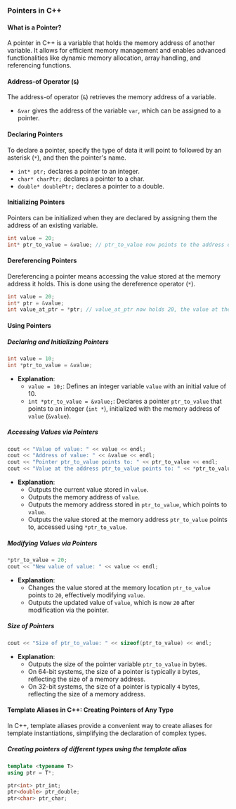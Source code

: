### Pointers in C++

#### What is a Pointer?

A pointer in C++ is a variable that holds the memory address of another variable. It allows for efficient memory management and enables advanced functionalities like dynamic memory allocation, array handling, and referencing functions.

#### Address-of Operator (`&`)

The address-of operator (`&`) retrieves the memory address of a variable.

- `&var` gives the address of the variable `var`, which can be assigned to a pointer.

#### Declaring Pointers

To declare a pointer, specify the type of data it will point to followed by an asterisk (`*`), and then the pointer's name.

- `int* ptr;` declares a pointer to an integer.
- `char* charPtr;` declares a pointer to a char.
- `double* doublePtr;` declares a pointer to a double.

#### Initializing Pointers

Pointers can be initialized when they are declared by assigning them the address of an existing variable.

```cpp
int value = 20;
int* ptr_to_value = &value; // ptr_to_value now points to the address of value
```

#### Dereferencing Pointers

Dereferencing a pointer means accessing the value stored at the memory address it holds. This is done using the dereference operator (`*`).

```cpp
int value = 20;
int* ptr = &value;
int value_at_ptr = *ptr; // value_at_ptr now holds 20, the value at the address stored in ptr
```

#### Using Pointers

##### Declaring and Initializing Pointers

```cpp
int value = 10;
int *ptr_to_value = &value;
```

- **Explanation**:
  - `value = 10;`: Defines an integer variable `value` with an initial value of 10.
  - `int *ptr_to_value = &value;`: Declares a pointer `ptr_to_value` that points to an integer (`int *`), initialized with the memory address of `value` (`&value`).

##### Accessing Values via Pointers

```cpp
cout << "Value of value: " << value << endl;
cout << "Address of value: " << &value << endl;
cout << "Pointer ptr_to_value points to: " << ptr_to_value << endl;
cout << "Value at the address ptr_to_value points to: " << *ptr_to_value << endl;
```

- **Explanation**:
  - Outputs the current value stored in `value`.
  - Outputs the memory address of `value`.
  - Outputs the memory address stored in `ptr_to_value`, which points to `value`.
  - Outputs the value stored at the memory address `ptr_to_value` points to, accessed using `*ptr_to_value`.

##### Modifying Values via Pointers

```cpp
*ptr_to_value = 20;
cout << "New value of value: " << value << endl;
```

- **Explanation**:
  - Changes the value stored at the memory location `ptr_to_value` points to `20`, effectively modifying `value`.
  - Outputs the updated value of `value`, which is now `20` after modification via the pointer.

##### Size of Pointers

```cpp
cout << "Size of ptr_to_value: " << sizeof(ptr_to_value) << endl;
```

- **Explanation**:
  - Outputs the size of the pointer variable `ptr_to_value` in bytes.
  - On 64-bit systems, the size of a pointer is typically `8` bytes, reflecting the size of a memory address.
  - On 32-bit systems, the size of a pointer is typically `4` bytes, reflecting the size of a memory address.

#### Template Aliases in C++: Creating Pointers of Any Type

In C++, template aliases provide a convenient way to create aliases for template instantiations, simplifying the declaration of complex types.

##### Creating pointers of different types using the template alias

```cpp
template <typename T>
using ptr = T*;

ptr<int> ptr_int;
ptr<double> ptr_double;
ptr<char> ptr_char;
```
